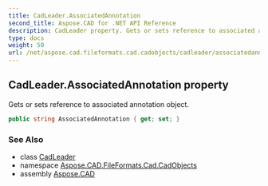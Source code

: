 ```yaml
---
title: CadLeader.AssociatedAnnotation
second_title: Aspose.CAD for .NET API Reference
description: CadLeader property. Gets or sets reference to associated annotation object
type: docs
weight: 50
url: /net/aspose.cad.fileformats.cad.cadobjects/cadleader/associatedannotation/
---
```

## CadLeader.AssociatedAnnotation property

Gets or sets reference to associated annotation object.

```csharp
public string AssociatedAnnotation { get; set; }
```

### See Also

* class [CadLeader](../)
* namespace [Aspose.CAD.FileFormats.Cad.CadObjects](../../cadleader/)
* assembly [Aspose.CAD](../../../)


